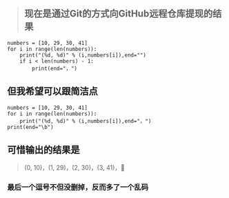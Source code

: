 > ## 现在是通过Git的方式向GitHub远程仓库提现的结果
```
numbers = [10, 29, 30, 41]
for i in range(len(numbers)):
    print("(%d, %d)" % (i,numbers[i]),end="")
    if i < len(numbers) - 1:
        print(end="，")
```
## 但我希望可以跟简洁点
```
numbers = [10, 29, 30, 41]
for i in range(len(numbers)):
    print("(%d, %d)" % (i,numbers[i]),end="，")
print(end="\b")
```
## 可惜输出的结果是
> (0, 10)，(1, 29)，(2, 30)，(3, 41)，
### 最后一个逗号不但没删掉，反而多了一个乱码
